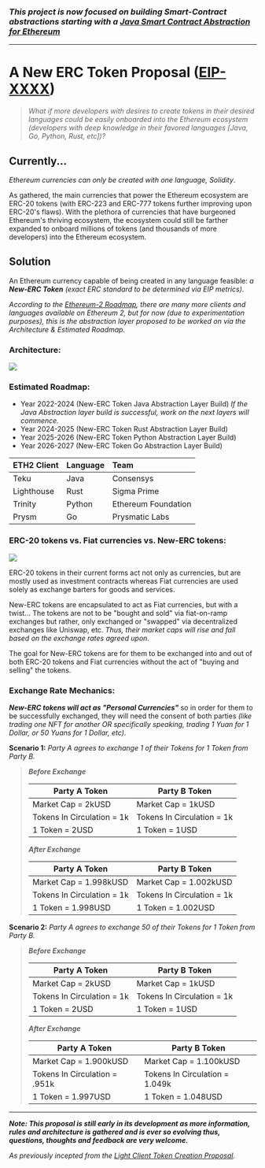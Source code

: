 ### *This project is now focused on building Smart-Contract abstractions starting with a [Java Smart Contract Abstraction for Ethereum](https://github.com/jeyakatsa/Ethereum-Smart-Contract-Java-Abstraction)*
--------------------------------------------------

# A New ERC Token Proposal ([EIP-XXXX](https://github.com/jeyakatsa/EIPs/blob/master/EIPS/eip-XXXX.md))

> *What if more developers with desires to create tokens in their desired languages could be easily onboarded into the Ethereum ecosystem (developers with deep knowledge in their favored languages [Java, Go, Python, Rust, etc])?*

## Currently...

*Ethereum currencies can only be created with one language, Solidity*. 

As gathered, the main currencies that power the Ethereum ecosystem are ERC-20 tokens (with ERC-223 and ERC-777 tokens further improving upon ERC-20's flaws). With the plethora of currencies that have burgeoned Ethereum's thriving ecosystem, the ecosystem could still be farther expanded to onboard millions of tokens (and thousands of more developers) into the Ethereum ecosystem.

## Solution

An Ethereum currency capable of being created in any language feasible: *a **New-ERC Token** (exact ERC standard to be determined via EIP metrics)*.

*According to the [Ethereum-2 Roadmap](https://docs.ethhub.io/ethereum-roadmap/ethereum-2.0/eth2.0-teams/teams-building-eth2.0/), there are many more clients and languages available on Ethereum 2, but for now (due to experimentation purposes), this is the abstraction layer proposed to be worked on via the Architecture & Estimated Roadmap.*

### Architecture:

![](https://imgur.com/hs8WlUw.jpg)

### Estimated Roadmap:

- Year 2022-2024 (New-ERC Token Java Abstraction Layer Build)
*If the Java Abstraction layer build is successful, work on the next layers will commence.*
- Year 2024-2025 (New-ERC Token Rust Abstraction Layer Build)
- Year 2025-2026 (New-ERC Token Python Abstraction Layer Build)
- Year 2026-2027 (New-ERC Token Go Abstraction Layer Build)

| ETH2 Client   | Language     | Team                |
|:--------------|:------------ |:------------------- |
| Teku          | Java         | Consensys           |
| Lighthouse    | Rust         | Sigma Prime         |
| Trinity       | Python       | Ethereum Foundation |
| Prysm         | Go           | Prysmatic Labs      |

### ERC-20 tokens vs. Fiat currencies vs. New-ERC tokens:

![](https://i.imgur.com/EanU6S8.jpg)

ERC-20 tokens in their current forms act not only as currencies, but are mostly used as investment contracts whereas Fiat currencies are used solely as exchange barters for goods and services.

New-ERC tokens are encapsulated to act as Fiat currencies, but with a twist... The tokens are not to be "bought and sold" via fiat-on-ramp exchanges but rather, only exchanged or "swapped" via decentralized exchanges like Uniswap, etc. *Thus, their market caps will rise and fall based on the exchange rates agreed upon*. 

The goal for New-ERC tokens are for them to be exchanged into and out of both ERC-20 tokens and Fiat currencies without the act of "buying and selling" the tokens.

### Exchange Rate Mechanics:

***New-ERC tokens will act as "Personal Currencies"*** so in order for them to be successfully exchanged, they will need the consent of both parties *(like trading one NFT for another OR specifically speaking, trading 1 Yuan for 1 Dollar, or 50 Yuans for 1 Dollar, etc)*.

**Scenario 1:** *Party A agrees to exchange 1 of their Tokens for 1 Token from Party B.*

> ***Before Exchange***
> 
> | Party A Token              | Party B Token              |
> | -------------------------- | -------------------------- |
> | Market Cap = 2kUSD         | Market Cap = 1kUSD         |
> | Tokens In Circulation = 1k | Tokens In Circulation = 1k |
> | 1 Token = 2USD             | 1 Token = 1USD             |
> 
> ***After Exchange***
> 
> | Party A Token              | Party B Token              |
> | -------------------------- | -------------------------- |
> | Market Cap = 1.998kUSD     | Market Cap = 1.002kUSD     |
> | Tokens In Circulation = 1k | Tokens In Circulation = 1k |
> | 1 Token = 1.998USD         | 1 Token = 1.002USD         |

**Scenario 2:** *Party A agrees to exchange 50 of their Tokens for 1 Token from Party B.*

> ***Before Exchange***
> 
> | Party A Token              | Party B Token              |
> | -------------------------- | -------------------------- |
> | Market Cap = 2kUSD         | Market Cap = 1kUSD         |
> | Tokens In Circulation = 1k | Tokens In Circulation = 1k |
> | 1 Token = 2USD             | 1 Token = 1USD             |
> 
> ***After Exchange***
> 
> | Party A Token                 | Party B Token                  |
> | ----------------------------- | ------------------------------ |
> | Market Cap = 1.900kUSD        | Market Cap = 1.100kUSD         |
> | Tokens In Circulation = .951k | Tokens In Circulation = 1.049k |
> | 1 Token = 1.997USD            | 1 Token = 1.048USD                 |

--------------------------------------------------
***Note: This proposal is still early in its development as more information, rules and architecture is gathered and is ever so evolving thus, questions, thoughts and feedback are very welcome.***

*As previously incepted from the [Light Client Token Creation Proposal](https://ethresear.ch/t/light-client-custom-token-creation-proposal/11433).*
